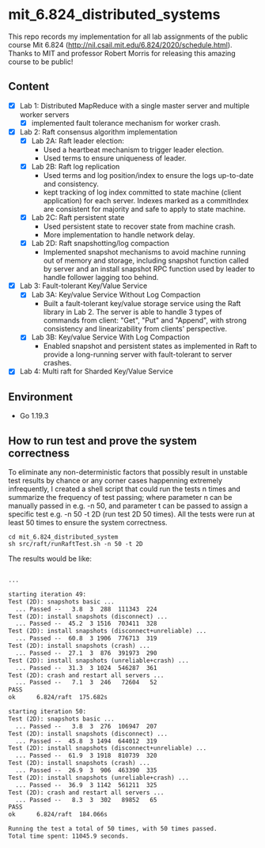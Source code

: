 # mit_6.824_distributed_systems
This repo records my implementation for all lab assignments of the public course Mit 6.824 (http://nil.csail.mit.edu/6.824/2020/schedule.html). Thanks to MIT and professor Robert Morris for releasing this amazing course to be public!


## Content
- [x] Lab 1: Distributed MapReduce with a single master server and multiple worker servers
  - [x] implemented fault tolerance mechanism for worker crash.
- [x] Lab 2: Raft consensus algorithm implementation
  - [x] Lab 2A: Raft leader election:
    - Used a heartbeat mechanism to trigger leader election.
    - Used terms to ensure uniqueness of leader.
  - [x] Lab 2B: Raft log replication
    - Used terms and log position/index to ensure the logs up-to-date and consistency.
    - kept tracking of log index committed to state machine (client application) for each server. Indexes marked as a commitIndex are consistent for majority and safe to apply to state machine.
  - [x] Lab 2C: Raft persistent state
    - Used persistent state to recover state from machine crash.
    - More implementation to handle network delay.
  - [x] Lab 2D: Raft snapshotting/log compaction
    - Implemented snapshot mechanisms to avoid machine running out of memory and storage, including snapshot function called by server and an install snapshot RPC function used by leader to handle follower lagging too behind.
  
- [x] Lab 3: Fault-tolerant Key/Value Service
  - [x] Lab 3A: Key/value Service Without Log Compaction
    - Built a fault-tolerant key/value storage service using the Raft library in Lab 2. The server is able to handle 3 types of commands from client: "Get", "Put" and "Append", with strong consistency and linearizability from clients' perspective.
  - [x] Lab 3B: Key/value Service With Log Compaction
    - Enabled snapshot and persistent states as implemented in Raft to provide a long-running server with fault-tolerant to server crashes.

- [x] Lab 4: Multi raft for Sharded Key/Value Service 

## Environment

- Go 1.19.3

## How to run test and prove the system correctness
To eliminate any non-deterministic factors that possibly result in unstable test results by chance or any corner cases happenning extremely infrequently, I created a shell script that could run the tests n times and summarize the frequency of test passing; where parameter n can be manually passed in e.g. -n 50, and parameter t can be passed to assign a specific test e.g. -n 50 -t 2D (run test 2D 50 times). All the tests were run at least 50 times to ensure the system correctness.

```shell
cd mit_6.824_distributed_system
sh src/raft/runRaftTest.sh -n 50 -t 2D
```
The results would be like:
```markdown

...

starting iteration 49: 
Test (2D): snapshots basic ...
  ... Passed --   3.8  3  288  111343  224
Test (2D): install snapshots (disconnect) ...
  ... Passed --  45.2  3 1516  703411  328
Test (2D): install snapshots (disconnect+unreliable) ...
  ... Passed --  60.8  3 1906  776713  319
Test (2D): install snapshots (crash) ...
  ... Passed --  27.1  3  876  391973  290
Test (2D): install snapshots (unreliable+crash) ...
  ... Passed --  31.3  3 1024  546287  361
Test (2D): crash and restart all servers ...
  ... Passed --   7.1  3  246   72604   52
PASS
ok  	6.824/raft	175.682s

starting iteration 50: 
Test (2D): snapshots basic ...
  ... Passed --   3.8  3  276  106947  207
Test (2D): install snapshots (disconnect) ...
  ... Passed --  45.8  3 1494  644012  319
Test (2D): install snapshots (disconnect+unreliable) ...
  ... Passed --  61.9  3 1918  810739  320
Test (2D): install snapshots (crash) ...
  ... Passed --  26.9  3  906  463390  335
Test (2D): install snapshots (unreliable+crash) ...
  ... Passed --  36.9  3 1142  561211  325
Test (2D): crash and restart all servers ...
  ... Passed --   8.3  3  302   89852   65
PASS
ok  	6.824/raft	184.066s

Running the test a total of 50 times, with 50 times passed. 
Total time spent: 11045.9 seconds.
```
